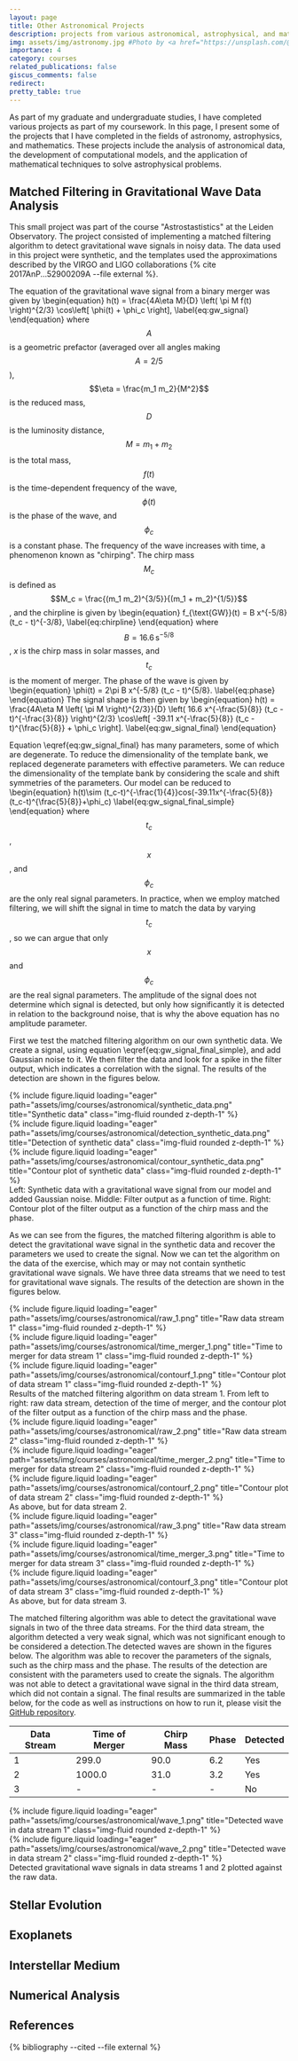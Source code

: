 ```yaml
---
layout: page
title: Other Astronomical Projects
description: projects from various astronomical, astrophysical, and mathematical courses
img: assets/img/astronomy.jpg #Photo by <a href="https://unsplash.com/@grakozy?utm_content=creditCopyText&utm_medium=referral&utm_source=unsplash">Greg Rakozy</a> on <a href="https://unsplash.com/photos/silhouette-photography-of-person-oMpAz-DN-9I?utm_content=creditCopyText&utm_medium=referral&utm_source=unsplash">Unsplash</a>
importance: 4
category: courses
related_publications: false
giscus_comments: false
redirect:
pretty_table: true
---
```


As part of my graduate and undergraduate studies, I have completed various projects as part of my coursework. In this page, I present some of the projects that I have completed in the fields of astronomy, astrophysics, and mathematics. These projects include the analysis of astronomical data, the development of computational models, and the application of mathematical techniques to solve astrophysical problems.

## Matched Filtering in Gravitational Wave Data Analysis

This small project was part of the course "Astrostastistics" at the Leiden Observatory. The project consisted of implementing a matched filtering algorithm to detect gravitational wave signals in noisy data. The data used in this project were synthetic, and the templates used the approximations described by the VIRGO and LIGO collaborations {% cite 2017AnP...52900209A --file external %}. 

The equation of the gravitational wave signal from a binary merger was given by
\begin{equation}
    h(t) = \frac{4A\eta M}{D} \left( \pi M f(t) \right)^{2/3} \cos\left[ \phi(t) + \phi_c \right],
    \label{eq:gw_signal} 
\end{equation}
where $$A$$ is a geometric prefactor (averaged over all angles making $$A = 2/5$$), $$\eta = \frac{m_1 m_2}{M^2}$$ is the reduced mass, $$D$$ is the luminosity distance, $$M = m_1 + m_2$$ is the total mass, $$f(t)$$ is the time-dependent frequency of the wave, $$\phi(t)$$ is the phase of the wave, and $$\phi_c$$ is a constant phase. The frequency of the wave increases with time, a phenomenon known as "chirping". The chirp mass $$M_c$$ is defined as $$M_c = \frac{(m_1 m_2)^{3/5}}{(m_1 + m_2)^{1/5}}$$, and the chirpline is given by
\begin{equation}
    f_{\text{GW}}(t) = B x^{-5/8} (t_c - t)^{-3/8}, 
    \label{eq:chirpline}
\end{equation}
where $$B = 16.6 \, \text{s}^{-5/8}$$, $x$ is the chirp mass in solar masses, and $$t_c$$ is the moment of merger. The phase of the wave is given by
\begin{equation}
    \phi(t) = 2\pi B x^{-5/8} (t_c - t)^{5/8}.
    \label{eq:phase}
\end{equation}
The signal shape is then given by
\begin{equation}
    h(t) = \frac{4A\eta M \left( \pi M \right)^{2/3}}{D} \left( 16.6 x^{-\frac{5}{8}} (t_c - t)^{-\frac{3}{8}} \right)^{2/3} \cos\left[ -39.11 x^{-\frac{5}{8}} (t_c - t)^{\frac{5}{8}} + \phi_c \right]. 
    \label{eq:gw_signal_final}
\end{equation}

Equation \eqref{eq:gw_signal_final} has many parameters, some of which are degenerate. To reduce the dimensionality of the template bank, we replaced degenerate parameters with effective parameters. We can reduce the dimensionality of the template bank by considering the scale and shift symmetries of the parameters. Our model can be reduced to 
\begin{equation}
    h(t)\sim (t_c-t)^{-\frac{1}{4}}cos(-39.11x^{-\frac{5}{8}}(t_c-t)^{\frac{5}{8}}+\phi_c)
    \label{eq:gw_signal_final_simple}
\end{equation}
where $$t_c$$, $$x$$, and $$\phi_c$$ are the only real signal parameters. In practice, when we employ matched filtering, we will shift the signal in time to match the data by varying $$t_c$$, so we can argue that only $$x$$ and $$\phi_c$$ are the real signal parameters. The amplitude of the signal does not determine which signal is detected, but only how significantly it is detected in relation to the background noise, that is why the above equation has no amplitude parameter.

First we test the matched filtering algorithm on our own synthetic data. We create a signal, using equation \eqref{eq:gw_signal_final_simple}, and add Gaussian noise to it. We then filter the data and look for a spike in the filter output, which indicates a correlation with the signal. The results of the detection are shown in the figures below.

<div class="row">
    <div class="col-sm mt-3 mt-md-0">
        {% include figure.liquid loading="eager" path="assets/img/courses/astronomical/synthetic_data.png" title="Synthetic data" class="img-fluid rounded z-depth-1" %}
    </div>
    <div>
        {% include figure.liquid loading="eager" path="assets/img/courses/astronomical/detection_synthetic_data.png" title="Detection of synthetic data" class="img-fluid rounded z-depth-1" %}
    </div>
    <div>
        {% include figure.liquid loading="eager" path="assets/img/courses/astronomical/contour_synthetic_data.png" title="Contour plot of synthetic data" class="img-fluid rounded z-depth-1" %}
    </div>
</div>
<div class="caption">
    Left: Synthetic data with a gravitational wave signal from our model and added Gaussian noise. Middle: Filter output as a function of time. Right: Contour plot of the filter output as a function of the chirp mass and the phase.
</div>

As we can see from the figures, the matched filtering algorithm is able to detect the gravitational wave signal in the synthetic data and recover the parameters we used to create the signal. Now we can tet the algorithm on the data of the exercise, which may or may not contain synthetic gravitational wave signals. We have three data streams that we need to test for gravitational wave signals. The results of the detection are shown in the figures below.

<div class="row">
    <div class="col-sm mt-3 mt-md-0">
        {% include figure.liquid loading="eager" path="assets/img/courses/astronomical/raw_1.png" title="Raw data stream 1" class="img-fluid rounded z-depth-1" %}
    </div>
    <div class="col-sm mt-3 mt-md-0">
        {% include figure.liquid loading="eager" path="assets/img/courses/astronomical/time_merger_1.png" title="Time to merger for data stream 1" class="img-fluid rounded z-depth-1" %}
    </div>
    <div class="col-sm mt-3 mt-md-0">
        {% include figure.liquid loading="eager" path="assets/img/courses/astronomical/contourf_1.png" title="Contour plot of data stream 1" class="img-fluid rounded z-depth-1" %}
    </div>
</div>
<div class="caption">
    Results of the matched filtering algorithm on data stream 1. From left to right: raw data stream, detection of the time of merger, and the contour plot of the filter output as a function of the chirp mass and the phase.
</div>

<div class="row">
    <div class="col-sm mt-3 mt-md-0">
        {% include figure.liquid loading="eager" path="assets/img/courses/astronomical/raw_2.png" title="Raw data stream 2" class="img-fluid rounded z-depth-1" %}
    </div>
    <div class="col-sm mt-3 mt-md-0">
        {% include figure.liquid loading="eager" path="assets/img/courses/astronomical/time_merger_2.png" title="Time to merger for data stream 2" class="img-fluid rounded z-depth-1" %}
    </div>
    <div class="col-sm mt-3 mt-md-0">
        {% include figure.liquid loading="eager" path="assets/img/courses/astronomical/contourf_2.png" title="Contour plot of data stream 2" class="img-fluid rounded z-depth-1" %}
    </div>
</div>
<div class="caption">
    As above, but for data stream 2.
</div>

<div class="row">
    <div class="col-sm mt-3 mt-md-0">
        {% include figure.liquid loading="eager" path="assets/img/courses/astronomical/raw_3.png" title="Raw data stream 3" class="img-fluid rounded z-depth-1" %}
    </div>
    <div class="col-sm mt-3 mt-md-0">
        {% include figure.liquid loading="eager" path="assets/img/courses/astronomical/time_merger_3.png" title="Time to merger for data stream 3" class="img-fluid rounded z-depth-1" %}
    </div>
    <div class="col-sm mt-3 mt-md-0">
        {% include figure.liquid loading="eager" path="assets/img/courses/astronomical/contourf_3.png" title="Contour plot of data stream 3" class="img-fluid rounded z-depth-1" %}
    </div>
</div>
<div class="caption">
    As above, but for data stream 3.
</div>


The matched filtering algorithm was able to detect the gravitational wave signals in two of the three data streams. For the third data stream, the algorithm detected a very weak signal, which was not significant enough to be considered a detection.The detected waves are shown in the figures below. The algorithm was able to recover the parameters of the signals, such as the chirp mass and the phase. The results of the detection are consistent with the parameters used to create the signals. The algorithm was not able to detect a gravitational wave signal in the third data stream, which did not contain a signal. The final results are summarized in the table below, for the code as well as instructions on how to run it, please visit the [GitHub repository](https://github.com/johnkou97/matched-filtering).

| Data Stream | Time of Merger | Chirp Mass | Phase | Detected |
|-------------|----------------|------------|-------|----------|
| 1           | 299.0          | 90.0       | 6.2   | Yes      |
| 2           | 1000.0         | 31.0       | 3.2   | Yes      |
| 3           | -              | -          | -     | No       |

<p></p>

<div class="row">
    <div class="col-sm mt-3 mt-md-0">
        {% include figure.liquid loading="eager" path="assets/img/courses/astronomical/wave_1.png" title="Detected wave in data stream 1" class="img-fluid rounded z-depth-1" %}
    </div>
    <div class="col-sm mt-3 mt-md-0">
        {% include figure.liquid loading="eager" path="assets/img/courses/astronomical/wave_2.png" title="Detected wave in data stream 2" class="img-fluid rounded z-depth-1" %}
    </div>
</div>
<div class="caption">
    Detected gravitational wave signals in data streams 1 and 2 plotted against the raw data.
</div>


## Stellar Evolution



## Exoplanets



## Interstellar Medium



## Numerical Analysis



## References

{% bibliography --cited --file external %}
